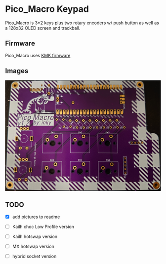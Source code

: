 # Pico_Macro Keypad

Pico_Macro is 3*2 keys plus two rotary encoders w/ push button as well as a 128x32 OLED screen and trackball. 

## Firmware

Pico_Macro uses [KMK firmware](http://kmkfw.info)

## Images

![Pico_Macro](images/board.JPG)

## TODO

- [x] add pictures to readme
- [ ] Kailh choc Low Profile version
- [ ] Kailh hotswap version
- [ ] MX hotswap version
- [ ] hybrid socket version

